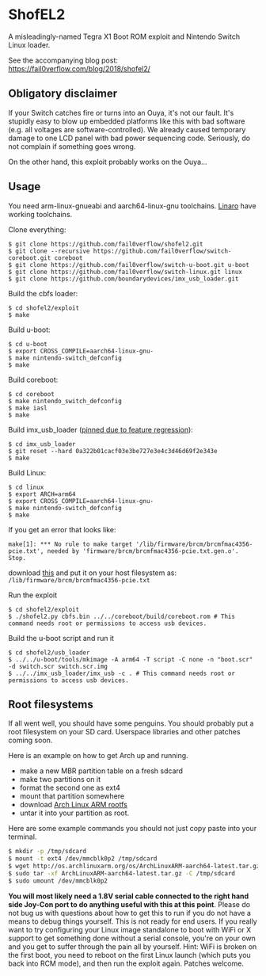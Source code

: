 # ShofEL2

A misleadingly-named Tegra X1 Boot ROM exploit and Nintendo Switch Linux loader.

See the accompanying blog post: https://fail0verflow.com/blog/2018/shofel2/

## Obligatory disclaimer

If your Switch catches fire or turns into an Ouya, it's not our fault. It's
stupidly easy to blow up embedded platforms like this with bad software (e.g.
all voltages are software-controlled). We already caused temporary damage to one
LCD panel with bad power sequencing code. Seriously, do not complain if
something goes wrong.

On the other hand, this exploit probably works on the Ouya...

## Usage

You need arm-linux-gnueabi and aarch64-linux-gnu toolchains.
[Linaro](https://releases.linaro.org/components/toolchain/binaries/latest-7/)
have working toolchains.

Clone everything:

    $ git clone https://github.com/fail0verflow/shofel2.git
    $ git clone --recursive https://github.com/fail0verflow/switch-coreboot.git coreboot
    $ git clone https://github.com/fail0verflow/switch-u-boot.git u-boot
    $ git clone https://github.com/fail0verflow/switch-linux.git linux
    $ git clone https://github.com/boundarydevices/imx_usb_loader.git

Build the cbfs loader:

    $ cd shofel2/exploit
    $ make

Build u-boot:

    $ cd u-boot
    $ export CROSS_COMPILE=aarch64-linux-gnu-
    $ make nintendo-switch_defconfig
    $ make

Build coreboot:

    $ cd coreboot
    $ make nintendo_switch_defconfig
    $ make iasl
    $ make

Build imx_usb_loader ([pinned due to feature regression](https://github.com/boundarydevices/imx_usb_loader/issues/74)):

    $ cd imx_usb_loader
    $ git reset --hard 0a322b01cacf03e3be727e3e4c3d46d69f2e343e
    $ make

Build Linux:

    $ cd linux
    $ export ARCH=arm64
    $ export CROSS_COMPILE=aarch64-linux-gnu-
    $ make nintendo-switch_defconfig
    $ make
If you get an error that looks like:
```
make[1]: *** No rule to make target '/lib/firmware/brcm/brcmfmac4356-pcie.txt', needed by 'firmware/brcm/brcmfmac4356-pcie.txt.gen.o'.  Stop.
```
download [this](https://chromium.googlesource.com/chromiumos/third_party/linux-firmware/+/f151f016b4fe656399f199e28cabf8d658bcb52b/brcm/brcmfmac4356-pcie.txt?format=TEXT) and put it on your host filesystem as:  `/lib/firmware/brcm/brcmfmac4356-pcie.txt`

Run the exploit

    $ cd shofel2/exploit
    $ ./shofel2.py cbfs.bin ../../coreboot/build/coreboot.rom # This command needs root or permissions to access usb devices.

Build the u-boot script and run it

    $ cd shofel2/usb_loader
    $ ../../u-boot/tools/mkimage -A arm64 -T script -C none -n "boot.scr" -d switch.scr switch.scr.img
    $ ../../imx_usb_loader/imx_usb -c . # This command needs root or permissions to access usb devices.

## Root filesystems
If all went well, you should have some penguins. You should probably put a root
filesystem on your SD card. Userspace libraries and other patches coming soon.

Here is an example on how to get Arch up and running.
* make a new MBR partition table on a fresh sdcard
* make two partitions on it
* format the second one as ext4
* mount that partition somewhere
* download [Arch Linux ARM rootfs](http://os.archlinuxarm.org/os/ArchLinuxARM-aarch64-latest.tar.gz)
* untar it into your partition as root.

Here are some example commands you should not just copy paste into your terminal.
```bash
$ mkdir -p /tmp/sdcard
$ mount -t ext4 /dev/mmcblk0p2 /tmp/sdcard
$ wget http://os.archlinuxarm.org/os/ArchLinuxARM-aarch64-latest.tar.gz
$ sudo tar -xf ArchLinuxARM-aarch64-latest.tar.gz -C /tmp/sdcard
$ sudo umount /dev/mmcblk0p2
```

**You will most likely need a 1.8V serial cable connected to the right hand side
Joy-Con port to do anything useful with this at this point**. Please do not bug
us with questions about how to get this to run if you do not have a means to
debug things yourself. This is not ready for end users. If you really want to
try configuring your Linux image standalone to boot with WiFi or X support
to get something done without a serial console, you're on your own and you get
to suffer through the pain all by yourself. Hint: WiFi is broken on the first
boot, you need to reboot on the first Linux launch (which puts you back into
RCM mode), and then run the exploit again. Patches welcome.

